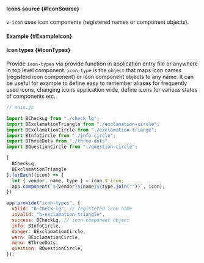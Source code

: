 #### Icons source {#IconSource}

`v-icon` uses icon components (registered names or component objects).

#### Example {#ExampleIcon}

<example name="ExampleIcon" auto-show-code></example>

#### Icon types {#IconTypes}

Provide `icon-types` via provide function in application entry file or anywhere in top level component. `icon-type` is the `object` that maps icon names (registerd icon component) or icon component objects to any name. It can be useful for example to define easy to remember aliases for frequently used icons, changing icons application wide, define icons for various states of components etc.

```javascript
// main.js

import BCheckLg from "./check-lg";
import BExclamationTriangle from "./exclamation-circle";
import BExclamationCircle from "./exclamation-triange";
import BInfoCircle from "./info-circle";
import BThreeDots from "./three-dots";
import BQuestionCircle from "./question-circle";

[
  BCheckLg, 
  BExclamationTriangle
].forEach((icon) => {
  let { vendor, name, type } = icon.$_icon;
  app.component(`${vendor}${name}${type.join("")}`, icon);
})

app.provide("icon-types", {
  valid: "b-check-lg", // registered icon name
  invalid: "b-exclamation-triangle",
  success: BCheckLg, // icon component object
  info: BInfoCircle,
  danger: BExclamationCircle,
  warn: BExclamationCircle,
  menu: BThreeDots,
  question: BQuestionCircle,
});
```
